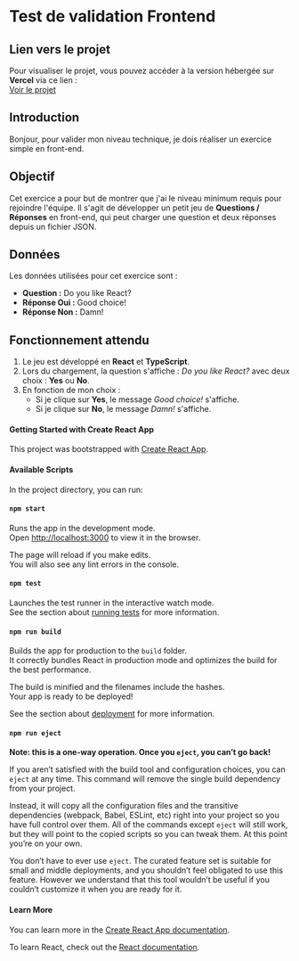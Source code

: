 # Test de validation Frontend
## Lien vers le projet

Pour visualiser le projet, vous pouvez accéder à la version hébergée sur **Vercel** via ce lien :  
[Voir le projet](https://frontend-dataleonlabs-mg0btq6qt-devbyyous-projects.vercel.app)
## Introduction

Bonjour, pour valider mon niveau technique, je dois réaliser un exercice simple en front-end.

## Objectif

Cet exercice a pour but de montrer que j'ai le niveau minimum requis pour rejoindre l'équipe. Il s'agit de développer un petit jeu de **Questions / Réponses** en front-end, qui peut charger une question et deux réponses depuis un fichier JSON.

## Données

Les données utilisées pour cet exercice sont :

- **Question :** Do you like React?  
- **Réponse Oui :** Good choice!  
- **Réponse Non :** Damn!  

## Fonctionnement attendu

1. Le jeu est développé en **React** et **TypeScript**.
2. Lors du chargement, la question s'affiche : *Do you like React?* avec deux choix : **Yes** ou **No**.
3. En fonction de mon choix :
   - Si je clique sur **Yes**, le message *Good choice!* s'affiche.
   - Si je clique sur **No**, le message *Damn!* s'affiche.  




#### Getting Started with Create React App

This project was bootstrapped with [Create React App](https://github.com/facebook/create-react-app).

#### Available Scripts

In the project directory, you can run:

#### `npm start`

Runs the app in the development mode.\
Open [http://localhost:3000](http://localhost:3000) to view it in the browser.

The page will reload if you make edits.\
You will also see any lint errors in the console.

#### `npm test`

Launches the test runner in the interactive watch mode.\
See the section about [running tests](https://facebook.github.io/create-react-app/docs/running-tests) for more information.

#### `npm run build`

Builds the app for production to the `build` folder.\
It correctly bundles React in production mode and optimizes the build for the best performance.

The build is minified and the filenames include the hashes.\
Your app is ready to be deployed!

See the section about [deployment](https://facebook.github.io/create-react-app/docs/deployment) for more information.

#### `npm run eject`

**Note: this is a one-way operation. Once you `eject`, you can’t go back!**

If you aren’t satisfied with the build tool and configuration choices, you can `eject` at any time. This command will remove the single build dependency from your project.

Instead, it will copy all the configuration files and the transitive dependencies (webpack, Babel, ESLint, etc) right into your project so you have full control over them. All of the commands except `eject` will still work, but they will point to the copied scripts so you can tweak them. At this point you’re on your own.

You don’t have to ever use `eject`. The curated feature set is suitable for small and middle deployments, and you shouldn’t feel obligated to use this feature. However we understand that this tool wouldn’t be useful if you couldn’t customize it when you are ready for it.

#### Learn More

You can learn more in the [Create React App documentation](https://facebook.github.io/create-react-app/docs/getting-started).

To learn React, check out the [React documentation](https://reactjs.org/).

